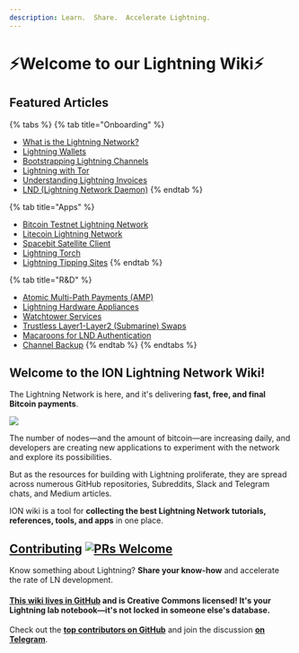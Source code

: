 ```yaml
---
description: Learn.  Share.  Accelerate Lightning.
---
```


# ⚡Welcome to our Lightning Wiki⚡

## Featured Articles

{% tabs %}
{% tab title="Onboarding" %}
* [What is the Lightning Network?](tech/lightning/lightning-network.md)
* [Lightning Wallets](tutorials/wallets/)
* [Bootstrapping Lightning Channels](tutorials/bootstrapping-liquidity.md)
* [Lightning with Tor](tutorials/nodes/tor.md)
* [Understanding Lightning Invoices](tech/lightning/invoice.md)
* [LND \(Lightning Network Daemon\)](tutorials/nodes/lnd.md)
{% endtab %}

{% tab title="Apps" %}
* [Bitcoin Testnet Lightning Network](tutorials/altcoin/bitcoin-testnet-ln.md)
* [Litecoin Lightning Network](tutorials/altcoin/litecoin.md)
* [Spacebit Satellite Client](tutorials/apps/spacebit-satellite-client.md)
* [Lightning Torch](tutorials/apps/lightning-torch.md)
* [Lightning Tipping Sites](tutorials/apps/tipping-sites.md)
{% endtab %}

{% tab title="R&D" %}
* [Atomic Multi-Path Payments \(AMP\)](tech/research/atomic-multi-path-payments.md)
* [Lightning Hardware Appliances](tech/research/lightning-appliance.md)
* [Watchtower Services](tech/research/watchtowers.md)
* [Trustless Layer1-Layer2 \(Submarine\) Swaps](tech/research/submarine-swap.md)
* [Macaroons for LND Authentication](tech/research/macaroons.md)
* [Channel Backup](tech/channels/channel-backups.md)
{% endtab %}
{% endtabs %}

## Welcome to the ION Lightning Network Wiki!

The Lightning Network is here, and it's delivering **fast, free, and final Bitcoin payments**.

![](.gitbook/assets/ion_wiki_v2.png)

The number of nodes—and the amount of bitcoin—are increasing daily, and developers are creating new applications to experiment with the network and explore its possibilities.

But as the resources for building with Lightning proliferate, they are spread across numerous GitHub repositories, Subreddits, Slack and Telegram chats, and Medium articles.

ION wiki is a tool for **collecting the best Lightning Network tutorials, references, tools, and apps** in one place.

## [Contributing](wiki-basics/contributing.md) [![PRs Welcome](https://img.shields.io/badge/PRs-welcome-brightgreen.svg?style=flat-square)](http://makeapullrequest.com)

Know something about Lightning? **Share your know-how** and accelerate the rate of LN development.

#### [**This wiki lives in GitHub**](wiki-basics/content-license.md) and is Creative Commons licensed! It's your Lightning lab notebook—it's not locked in someone else's database.

Check out the [**top contributors on GitHub**](https://github.com/RadarTech/ionwiki/graphs/contributors) and join the discussion [**on Telegram**](https://t.me/radarion).

